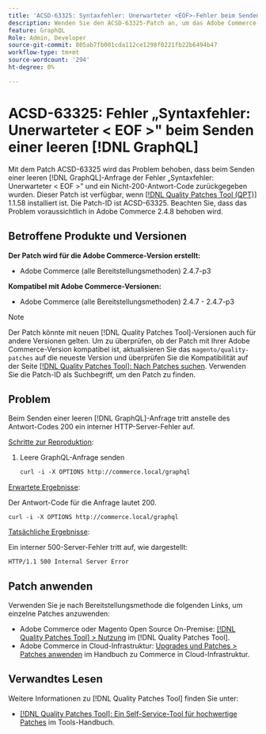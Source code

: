 ```yaml
---
title: 'ACSD-63325: Syntaxfehler: Unerwarteter <EOF>-Fehler beim Senden einer leeren  [!DNL GraphQL] '
description: Wenden Sie den ACSD-63325-Patch an, um das Adobe Commerce-Problem zu beheben, bei dem beim Senden einer leeren - [!DNL GraphQL]  ein Syntaxfehler auftritt.
feature: GraphQL
Role: Admin, Developer
source-git-commit: 805ab7fb001cda112ce1298f0221fb22b6494b47
workflow-type: tm+mt
source-wordcount: '294'
ht-degree: 0%

---
```



# ACSD-63325: Fehler „Syntaxfehler: Unerwarteter &lt; EOF >&quot; beim Senden einer leeren [!DNL GraphQL]

Mit dem Patch ACSD-63325 wird das Problem behoben, dass beim Senden einer leeren [!DNL GraphQL]-Anfrage der Fehler „Syntaxfehler: Unerwarteter &lt; EOF >&quot; und ein Nicht-200-Antwort-Code zurückgegeben wurden. Dieser Patch ist verfügbar, wenn [[!DNL Quality Patches Tool (QPT)]](/help/tools/quality-patches-tool/quality-patches-tool-to-self-serve-quality-patches.md) 1.1.58 installiert ist. Die Patch-ID ist ACSD-63325. Beachten Sie, dass das Problem voraussichtlich in Adobe Commerce 2.4.8 behoben wird.

## Betroffene Produkte und Versionen

**Der Patch wird für die Adobe Commerce-Version erstellt:**

* Adobe Commerce (alle Bereitstellungsmethoden) 2.4.7-p3

**Kompatibel mit Adobe Commerce-Versionen:**

* Adobe Commerce (alle Bereitstellungsmethoden) 2.4.7 - 2.4.7-p3

>[!NOTE]
>
>Der Patch könnte mit neuen [!DNL Quality Patches Tool]-Versionen auch für andere Versionen gelten. Um zu überprüfen, ob der Patch mit Ihrer Adobe Commerce-Version kompatibel ist, aktualisieren Sie das `magento/quality-patches` auf die neueste Version und überprüfen Sie die Kompatibilität auf der Seite [[!DNL Quality Patches Tool]: Nach Patches suchen](https://experienceleague.adobe.com/tools/commerce-quality-patches/index.html?lang=de). Verwenden Sie die Patch-ID als Suchbegriff, um den Patch zu finden.

## Problem

Beim Senden einer leeren [!DNL GraphQL]-Anfrage tritt anstelle des Antwort-Codes 200 ein interner HTTP-Server-Fehler auf.

<u>Schritte zur Reproduktion</u>:

1. Leere GraphQL-Anfrage senden

   ```graphql
   curl -i -X OPTIONS http://commerce.local/graphql
   ```

<u>Erwartete Ergebnisse</u>:

Der Antwort-Code für die Anfrage lautet 200.

```
curl -i -X OPTIONS http://commerce.local/graphql
```

<u>Tatsächliche Ergebnisse</u>:

Ein interner 500-Server-Fehler tritt auf, wie dargestellt:

```
HTTP/1.1 500 Internal Server Error
```

## Patch anwenden

Verwenden Sie je nach Bereitstellungsmethode die folgenden Links, um einzelne Patches anzuwenden:

* Adobe Commerce oder Magento Open Source On-Premise: [[!DNL Quality Patches Tool] > Nutzung](/help/tools/quality-patches-tool/usage.md) im [!DNL Quality Patches Tool].
* Adobe Commerce in Cloud-Infrastruktur: [Upgrades und Patches > Patches anwenden](https://experienceleague.adobe.com/de/docs/commerce-cloud-service/user-guide/develop/upgrade/apply-patches) im Handbuch zu Commerce in Cloud-Infrastruktur.

## Verwandtes Lesen

Weitere Informationen zu [!DNL Quality Patches Tool] finden Sie unter:

* [[!DNL Quality Patches Tool]: Ein Self-Service-Tool für hochwertige Patches](/help/tools/quality-patches-tool/quality-patches-tool-to-self-serve-quality-patches.md) im Tools-Handbuch.
